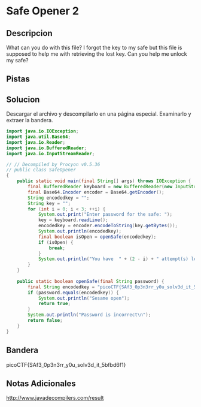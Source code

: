 # Safe Opener 2

## Descripcion
What can you do with this file? I forgot the key to my safe but this file is supposed to help me with retrieving the lost key. Can you help me unlock my safe?

## Pistas


## Solucion 
Descargar el archivo y descompilarlo en una página especial. Examinarlo y extraer la bandera.
```java
import java.io.IOException;
import java.util.Base64;
import java.io.Reader;
import java.io.BufferedReader;
import java.io.InputStreamReader;

// // Decompiled by Procyon v0.5.36
// public class SafeOpener
{
    public static void main(final String[] args) throws IOException {
        final BufferedReader keyboard = new BufferedReader(new InputStreamReader(System.in));
        final Base64.Encoder encoder = Base64.getEncoder();
        String encodedkey = "";
        String key = "";
        for (int i = 0; i < 3; ++i) {
            System.out.print("Enter password for the safe: ");
            key = keyboard.readLine();
            encodedkey = encoder.encodeToString(key.getBytes());
            System.out.println(encodedkey);
            final boolean isOpen = openSafe(encodedkey);
            if (isOpen) {
                break;
            }
            System.out.println("You have  " + (2 - i) + " attempt(s) left");
        }
    }
    
    public static boolean openSafe(final String password) {
        final String encodedkey = "picoCTF{SAf3_0p3n3rr_y0u_solv3d_it_5bfbd6f1}";
        if (password.equals(encodedkey)) {
            System.out.println("Sesame open");
            return true;
        }
        System.out.println("Password is incorrect\n");
        return false;
    }
}

```
## Bandera
picoCTF{SAf3_0p3n3rr_y0u_solv3d_it_5bfbd6f1}

## Notas Adicionales 
http://www.javadecompilers.com/result
